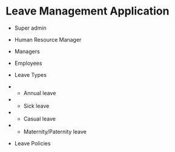# Leave Management Application

- Super admin
- Human Resource Manager
- Managers
- Employees

- Leave Types
- - Annual leave
- - Sick leave
- - Casual leave
- - Maternity/Paternity leave

- Leave Policies
